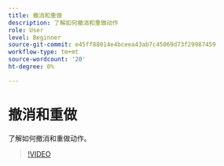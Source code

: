 ```yaml
---
title: 撤消和重做
description: 了解如何撤消和重做动作
role: User
level: Beginner
source-git-commit: e45ff88014e4bceea43ab7c45069d73f29987459
workflow-type: tm+mt
source-wordcount: '20'
ht-degree: 0%

---
```


# 撤消和重做

了解如何撤消和重做动作。

>[!VIDEO](https://video.tv.adobe.com/v/3420216?quality=12&learn=on&hidetitle=true)
